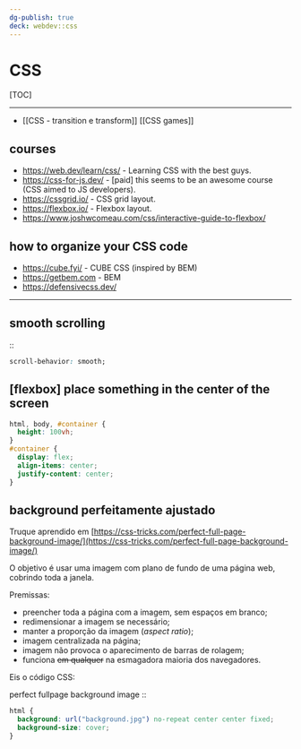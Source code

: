 ```yaml
---
dg-publish: true
deck: webdev::css
---
```

# CSS

[TOC]

---

- [[CSS - transition e transform]]
[[CSS games]]


## courses

- <https://web.dev/learn/css/> - Learning CSS with the best guys.
- <https://css-for-js.dev/> - [paid] this seems to be an awesome course (CSS aimed to JS developers).
- <https://cssgrid.io/> - CSS grid layout.
- <https://flexbox.io/> - Flexbox layout.
- <https://www.joshwcomeau.com/css/interactive-guide-to-flexbox/>


## how to organize your CSS code

- <https://cube.fyi/> - CUBE CSS (inspired by BEM)
- <https://getbem.com> - BEM
- <https://defensivecss.dev/>

---

<!-- basicblock-start oid="ObsRsO8RujveTSFrhYQjpQwk" -->
## smooth scrolling
::
```css
scroll-behavior: smooth;
```
<!-- basicblock-end -->


## [flexbox] place something in the center of the screen

```css
html, body, #container {
  height: 100vh;
}
#container {
  display: flex;
  align-items: center;
  justify-content: center;
}
```



## background perfeitamente ajustado

Truque aprendido em [https://css-tricks.com/perfect-full-page-background-image/](https://css-tricks.com/perfect-full-page-background-image/)

O objetivo é usar uma imagem com plano de fundo de uma página web, cobrindo toda a janela.

Premissas:
- preencher toda a página com a imagem, sem espaços em branco;
- redimensionar a imagem se necessário;
- manter a proporção da imagem (_aspect ratio_);
- imagem centralizada na página;
- imagem não provoca o aparecimento de barras de rolagem;
- funciona ~~em qualquer~~ na esmagadora maioria dos navegadores.

Eis o código CSS:

<!-- basicblock-start oid="Obs4sikA3Y4NWay2uozGSk7N" -->
perfect fullpage background image
::
```css
html {
  background: url("background.jpg") no-repeat center center fixed;
  background-size: cover;
}
```
<!-- basicblock-end -->
